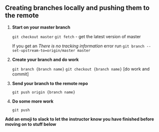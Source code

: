 ## Creating branches locally and pushing them to the remote

1) **Start on your master branch**

   `git checkout master`
   `git fetch` - get the latest version of master
   
	If you get an _There is no tracking information_ error run `git branch --set-upstream-to=origin/master master`

1) **Create your branch and do work**

   `git branch {branch name}`
   `git checkout {branch name}`
    [do work and commit]

1) **Send your branch to the remote repo**

   `git push origin {branch name}`

1) **Do some more work**

	`git push`

**Add an emoji to slack to let the instructor know you have finished before moving on to stuff below**	